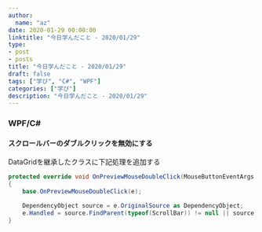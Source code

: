 ```yaml
---
author:
  name: "az"
date: 2020-01-29 00:00:00
linktitle: "今日学んだこと - 2020/01/29"
type:
- post 
- posts
title: "今日学んだこと - 2020/01/29"
draft: false
tags: ["学び", "C#", "WPF"]
categories: ["学び"]
description: "今日学んだこと - 2020/01/29"
---
```


### WPF/C#

#### スクロールバーのダブルクリックを無効にする
DataGridを継承したクラスに下記処理を追加する

```C#
protected override void OnPreviewMouseDoubleClick(MouseButtonEventArgs e)
{
    base.OnPreviewMouseDoubleClick(e);

    DependencyObject source = e.OriginalSource as DependencyObject;
    e.Handled = source.FindParent(typeof(ScrollBar)) != null || source is ScrollViewer;
}
```

